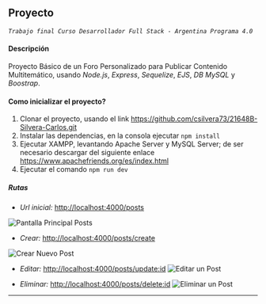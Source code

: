 ## Proyecto
*`Trabajo final Curso Desarrollador Full Stack - Argentina Programa 4.0`*

#### Descripción
Proyecto Básico de un Foro Personalizado para Publicar Contenido Multitemático, usando *Node.js*, *Express*, *Sequelize*, *EJS*, *DB MySQL* y *Boostrap*.

#### Como inicializar el proyecto?

1. Clonar el proyecto, usando el link <https://github.com/csilvera73/21648B-Silvera-Carlos.git>
2. Instalar las dependencias, en la consola ejecutar ``npm install``
3. Ejecutar XAMPP, levantando Apache Server y MySQL Server; de ser necesario descargar del siguiente enlace <https://www.apachefriends.org/es/index.html>
4. Ejecutar el comando ``npm run dev``

##### Rutas

+ *Url inicial:* <http://localhost:4000/posts>

![Pantalla Principal Posts](../21648B-Silvera-Carlos/public/img/PantallaPrincipal.png "Pantalla Principal")
+ *Crear:* <http://localhost:4000/posts/create>

![Crear Nuevo Post](../21648B-Silvera-Carlos/public/img/create.png "Crear nuevo Post")

+ *Editar:* <http://localhost:4000/posts/update:id>
![Editar un Post](../21648B-Silvera-Carlos/public/img/Actualizar.png "Editar un Post")

+ *Eliminar:* <http://localhost:4000/posts/delete:id>
![Eliminar un Post](../21648B-Silvera-Carlos/public/img/delete.png "Eliminar un Post")

---


